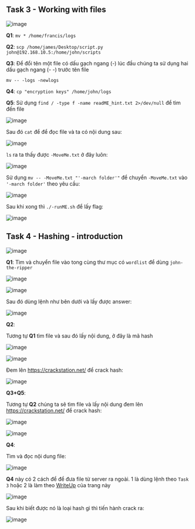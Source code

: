 <h2>Task 3 - Working with files</h2>

![image](https://github.com/vanniichan/TryHackMe/assets/112863484/14c60062-f9f7-4c2f-bc82-a6e0f1adbb74)

**Q1**: `mv * /home/francis/logs`

**Q2**: `scp /home/james/Desktop/script.py john@192.168.10.5:/home/john/scripts`

**Q3**: Để đổi tên một file có dấu gạch ngang (-) lúc đầu chúng ta sử dụng hai dấu gạch ngang (- -) trước tên file

`mv -- -logs -newlogs`

**Q4**: `cp "encryption keys" /home/john/logs`

**Q5**: Sử dụng `find / -type f -name readME_hint.txt 2>/dev/null` để tìm đến file

![image](https://github.com/vanniichan/TryHackMe/assets/112863484/34e04b0a-d4df-47d3-bbe2-39a259f320b2)

Sau đó `cat` để để đọc file và ta có nội dung sau:

![image](https://github.com/vanniichan/TryHackMe/assets/112863484/355959da-285d-4898-98b7-0e590afc650e)

`ls` ra ta thấy được `-MoveMe.txt` ở đây luôn:

![image](https://github.com/vanniichan/TryHackMe/assets/112863484/6a74808e-6aa4-4e62-8562-20bd06af8e57)

Sử dụng `mv -- -MoveMe.txt "'-march folder'"` để chuyển `-MoveMe.txt` vào `'-march folder'` theo yêu cầu:

![image](https://github.com/vanniichan/TryHackMe/assets/112863484/31b11344-337d-44bf-a289-8ff30dc9607d)

Sau khi xong thì `./-runME.sh` để lấy flag:

![image](https://github.com/vanniichan/TryHackMe/assets/112863484/b82ac9d4-0f0e-4fd8-b7c5-07fac4b0af03)

<h2>Task 4 - Hashing - introduction</h2>

![image](https://github.com/vanniichan/TryHackMe/assets/112863484/ce9c8101-7882-4286-9563-5a6a167137b2)

**Q1**: Tìm và chuyển file vào tong cùng thư mục có `wordlist` để dùng `john-the-ripper`

![image](https://github.com/vanniichan/TryHackMe/assets/112863484/c49dff76-91a8-4dd1-8b41-bd3e4a242fcf)

![image](https://github.com/vanniichan/TryHackMe/assets/112863484/07204182-b3d4-4af6-89e8-d6966d61550b)

Sau đó dùng lệnh như bên dưới và lấy được answer:

![image](https://github.com/vanniichan/TryHackMe/assets/112863484/f8c8851a-9acd-40c2-8058-fc739eaa43f2)

**Q2**:

Tương tự **Q1** tìm file và sau đó lấy nội dung, ở đây là mã hash

![image](https://github.com/vanniichan/TryHackMe/assets/112863484/10c49223-a29c-4054-ae6e-bd90bef5eb7b)

![image](https://github.com/vanniichan/TryHackMe/assets/112863484/9b518b5d-06d3-4741-8db9-e3fb9355b9aa)

Đem lên https://crackstation.net/ để crack hash:

![image](https://github.com/vanniichan/TryHackMe/assets/112863484/5be05930-1ada-4e17-bdc1-83df2e45055b)

**Q3+Q5**:

Tương tự **Q2** chúng ta sẽ tìm file và lấy nội dung đem lên https://crackstation.net/ để crack hash:

![image](https://github.com/vanniichan/TryHackMe/assets/112863484/0e89c4d9-bb28-4fed-b34c-b88463d0fb09)

![image](https://github.com/vanniichan/TryHackMe/assets/112863484/bbdeb646-5240-4600-bb85-8642c93ab129)

**Q4**:

Tìm và đọc nội dung file:

![image](https://github.com/vanniichan/TryHackMe/assets/112863484/2e0a88ef-d131-4e84-8089-a79940808ebc)

 **Q4** này có 2 cách để để đưa file từ server ra ngoài. 1 là dùng lệnh theo `Task 3` hoặc 2 là làm theo [WriteUp](https://07kingslayer.medium.com/linux-strength-training-walkthrough-tryhackme-247faa4fa65d) của trang này

![image](https://github.com/vanniichan/TryHackMe/assets/112863484/c8f17ad3-b2d9-4df2-bacb-52e27396b04a)

Sau khi biết được nó là loại hash gì thì tiến hành crack ra:

![image](https://github.com/vanniichan/TryHackMe/assets/112863484/8d78609a-1fcc-4c82-a473-079f569ffe2f)
